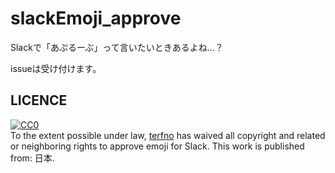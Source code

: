 # slackEmoji_approve
Slackで「あぷるーぶ」って言いたいときあるよね…？

issueは受け付けます。

## LICENCE
<p xmlns:dct="http://purl.org/dc/terms/" xmlns:vcard="http://www.w3.org/2001/vcard-rdf/3.0#">
  <a rel="license"
     href="http://creativecommons.org/publicdomain/zero/1.0/">
    <img src="http://i.creativecommons.org/p/zero/1.0/88x31.png" style="border-style: none;" alt="CC0" />
  </a>
  <br />
  To the extent possible under law,
  <a rel="dct:publisher"
     href="terfno.github.io">
    <span property="dct:title">terfno</span></a>
  has waived all copyright and related or neighboring rights to
  <span property="dct:title">approve emoji for Slack</span>.
This work is published from:
<span property="vcard:Country" datatype="dct:ISO3166"
      content="JP" about="terfno.github.io">
  日本</span>.
</p>

